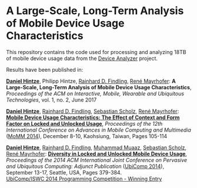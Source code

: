 # A Large-Scale, Long-Term Analysis of Mobile Device Usage Characteristics

This repository contains the code used for processing and analyzing 18TB of mobile device usage data from the [Device Analyzer](https://deviceanalyzer.cl.cam.ac.uk) project. 

Results have been published in:

<a href="https://dl.acm.org/author_page.cfm?id=99658636849" ><strong>Daniel Hintze</strong></a>, Philipp Hintze, <a href="https://dl.acm.org/author_page.cfm?id=81552931556" >Rainhard D. Findling</a>, <a href="https://dl.acm.org/author_page.cfm?id=81330494985" >Ren&#233; Mayrhofer</a>: <strong>A Large-Scale, Long-Term Analysis of Mobile Device Usage Characteristics</strong>, <i>Proceedings of the ACM on Interactive, Mobile, Wearable and Ubiquitous Technologies</i>, vol. 1, no. 2, June 2017

<a href="https://dl.acm.org/author_page.cfm?id=99658636849" ><strong>Daniel Hintze</strong></a>,
<a href="https://dl.acm.org/author_page.cfm?id=81552931556" >Rainhard D. Findling</a>,
<a href="https://dl.acm.org/author_page.cfm?id=99658647243" >Sebastian Scholz</a>,
<a href="https://dl.acm.org/author_page.cfm?id=81330494985" >Ren&#233; Mayrhofer</a>:
<a href="https://dl.acm.org/authorize?N08587"><strong>Mobile Device Usage Characteristics: The Effect of Context and Form Factor on Locked and Unlocked Usage</strong></a>,
<em>Proceedings of the 12th International Conference on Advances in Mobile Computing and Multimedia</em> (<a href="https://www.iiwas.org/conferences/momm2014/">MoMM 2014</a>), December 8-10, Kaohsiung, Taiwan, Pages 105-114
<a href="https://dl.acm.org/authorize?N08587"><i class="fa fa-file-pdf-o" style="color:darkred"></i></a>

<a href="https://dl.acm.org/author_page.cfm?id=99658636849" ><strong>Daniel Hintze</strong></a>,
<a href="https://dl.acm.org/author_page.cfm?id=81552931556" >Rainhard D. Findling</a>,
<a href="https://dl.acm.org/author_page.cfm?id=87258875557" >Muhammad Muaaz</a>,
<a href="https://dl.acm.org/author_page.cfm?id=99658647243" >Sebastian Scholz</a>,
<a href="https://dl.acm.org/author_page.cfm?id=81330494985" >Ren&#233; Mayrhofer</a>:
<a href="https://dl.acm.org/authorize?N08588"><strong>Diversity in Locked and Unlocked Mobile Device Usage</strong></a>, <em> Proceedings of the 2014 ACM International Joint Conference on Pervasive and Ubiquitous Computing: Adjunct Publication</em> (<a href="https://ubicomp.org/ubicomp2014/">UbiComp 2014</a>), September 13-17, Seattle, USA, Pages 379-384.
<a href="https://dl.acm.org/authorize?N08588"><i class="fa fa-file-pdf-o" style="color:darkred"></i></a><br/>
<a href="https://ubicomp.org/ubicomp2014/awards.php"><i class="fa fa-trophy" style="color:DarkGoldenRod"></i> UbiComp/ISWC 2014 Programming Competition - Winning Entry</a>
